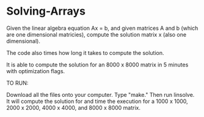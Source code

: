 # Solving-Arrays

Given the linear algebra equation Ax = b, and given matrices A and b (which are one dimensional matricies), compute the solution matrix x (also one dimensional). 

The code also times how long it takes to compute the solution. 

It is able to compute the solution for an 8000 x 8000 matrix in 5 minutes with optimization flags.

TO RUN:

Download all the files onto your computer. Type "make." Then run linsolve. It will compute the solution for and time the execution for a 1000 x 1000, 2000 x 2000, 4000 x 4000, and 8000 x 8000 matrix.
